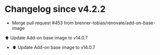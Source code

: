 # Changelog since v4.2.2
- Merge pull request #453 from brenner-tobias/renovate/add-on-base-image

⬆️ Update Add-on base image to v14.0.7 
- ⬆️ Update Add-on base image to v14.0.7 
